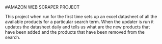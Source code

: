 #AMAZON WEB SCRAPER PROJECT

This project when run for the first time sets up an excel datasheet of all the available products for a particular search term.
When the updater is run it updates the datasheet daily and tells us what are the new products that have been added and the products that have been removed from the search.
